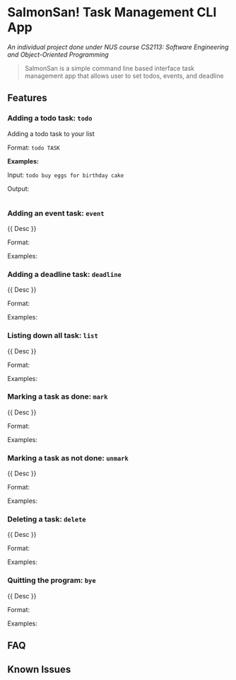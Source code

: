 # SalmonSan! Task Management CLI App

*An individual project done under NUS course CS2113: Software Engineering and Object-Oriented Programming*

> SalmonSan is a simple command line based interface task management app that allows user to set todos, events, and deadline

## Features
### Adding a todo task: `todo`
Adding a todo task to your list

Format: `todo TASK`

**Examples:**

Input: `todo buy eggs for birthday cake`

Output:
```

```

### Adding an event task: `event`
{{ Desc }}

Format:

Examples:

### Adding a deadline task: `deadline`
{{ Desc }}

Format:

Examples:

### Listing down all task: `list`
{{ Desc }}

Format:

Examples:

### Marking a task as done: `mark`
{{ Desc }}

Format:

Examples:

### Marking a task as not done: `unmark`
{{ Desc }}

Format:

Examples:

### Deleting a task: `delete`
{{ Desc }}

Format:

Examples:

### Quitting the program: `bye`
{{ Desc }}

Format:

Examples:

## FAQ

## Known Issues
